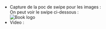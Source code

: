 * Capture de la poc de swipe pour les images :  
On peut voir le swipe ci-dessous :  
![Book logo](poc-swipe.png)  
* Video :  
